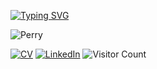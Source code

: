 [![Typing SVG](https://readme-typing-svg.demolab.com/?lines=Hi+there+👋)](https://git.io/typing-svg)

![Perry](https://media4.giphy.com/media/v1.Y2lkPTc5MGI3NjExb2prZTdjNWxmbG0xanZwcm9lN3EzYmc3Yzdxd3RkbHdja3EwNTlxeSZlcD12MV9pbnRlcm5hbF9naWZfYnlfaWQmY3Q9Zw/pmI5KxEftO608/giphy.gif)

[![CV](https://img.shields.io/badge/website-000000?style=for-the-badge&logo=About.me&logoColor=white)](https://cv.dhaus.io)
[![LinkedIn](https://img.shields.io/badge/linkedin-%230077B5.svg?style=for-the-badge&logo=linkedin&logoColor=white)](https://linkedin.com/in/daniel-haus)
![Visitor Count](https://profile-counter.glitch.me/dhaus67/count.svg)
